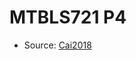 <a name="material" />

# MTBLS721 P4
<script type="application/ld+json">
  {
    "@context": "https://schema.org/",
    "@type": "ChemicalSubstance",
    "http://purl.org/dc/terms/conformsTo":
      {
        "@type": "CreativeWork",
        "@id": "https://bioschemas.org/profiles/ChemicalSubstance/0.4-RELEASE/"
      },
    "@id": "https://egonw.github.io/nanowiki/nanowiki480.html#material",
    "name": "MTBLS721 P4",
    "sameAs": "http://127.0.0.1/mediawiki/index.php/Special:URIResolver/MTBLS721_P4"
  }
</script>


* Source: [Cai2018](Cai2018.md)

